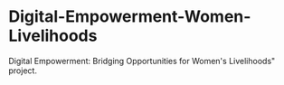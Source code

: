 # Digital-Empowerment-Women-Livelihoods
Digital Empowerment: Bridging Opportunities for Women's Livelihoods" project.
